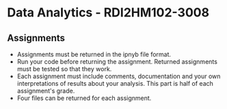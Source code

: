 # Data Analytics - RDI2HM102-3008

## Assignments
* Assignments must be returned in the ipnyb file format.
* Run your code before returning the assignment. Returned assignments must be tested so that they work.
* Each assignment must include comments, documentation and your own interpretations of results about your analysis. This part is half of each assignment's grade. 
* Four files can be returned for each assignment.
